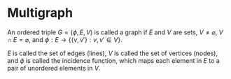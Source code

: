 # Multigraph

An ordered triple $G=(\phi, E, V)$ is called a graph if $E$ and $V$ are sets, $V\ne\varnothing$, $V\cap E=\varnothing$, and $\phi: E\to\{\{v,v'\} : v,v'\in V\}$.

$E$ is called the set of edges (lines), $V$ is called the set of vertices (nodes), and $\phi$ is called the incidence function, which maps each element in $E$ to a pair of unordered elements in $V$.